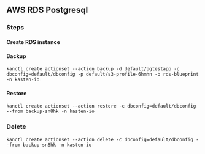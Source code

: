 ## AWS RDS Postgresql

### Steps

#### Create RDS instance


#### Backup

```
kanctl create actionset --action backup -d default/pgtestapp -c dbconfig=default/dbconfig -p default/s3-profile-6hmhn -b rds-blueprint -n kasten-io
```

#### Restore

```
kanctl create actionset --action restore -c dbconfig=default/dbconfig --from backup-sn8hk -n kasten-io
```

### Delete

```
kanctl create actionset --action delete -c dbconfig=default/dbconfig --from backup-sn8hk -n kasten-io
```
